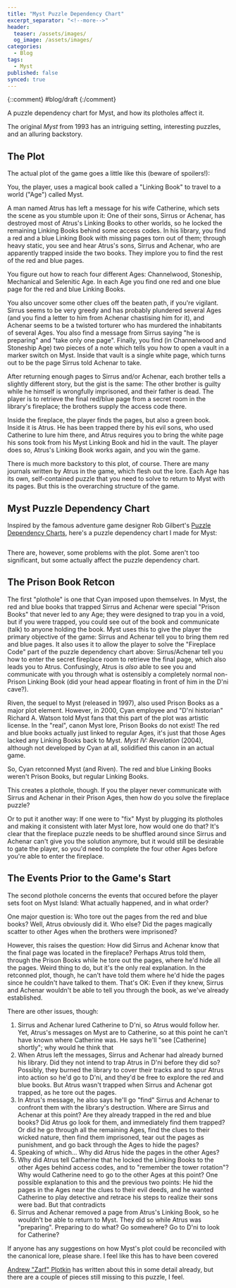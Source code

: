 ```yaml
---
title: "Myst Puzzle Dependency Chart"
excerpt_separator: "<!--more-->"
header: 
  teaser: /assets/images/
  og_image: /assets/images/
categories:
  - Blog
tags:
  - Myst
published: false
synced: true
---
```

{::comment}
#blog/draft
{:/comment}

A puzzle dependency chart for Myst, and how its plotholes affect it.
<!--more-->
The original _Myst_ from 1993 has an intriguing setting, interesting puzzles, and an alluring backstory.

The Plot
--------

The actual plot of the game goes a little like this (beware of spoilers!):

You, the player, uses a magical book called a "Linking Book" to travel to a world ("Age") called Myst.

A man named Atrus has left a message for his wife Catherine, which sets the scene as you stumble upon it: One of their sons, Sirrus or Achenar, has destroyed most of Atrus's Linking Books to other worlds, so he locked the remaining Linking Books behind some access codes. In his library, you find a red and a blue Linking Book with missing pages torn out of them; through heavy static, you see and hear Atrus's sons, Sirrus and Achenar, who are apparently trapped inside the two books. They implore you to find the rest of the red and blue pages.

You figure out how to reach four different Ages: Channelwood, Stoneship, Mechanical and Selenitic Age. In each Age you find one red and one blue page for the red and blue Linking Books.

You also uncover some other clues off the beaten path, if you're vigilant. Sirrus seems to be very greedy and has probably plundered several Ages (and you find a letter to him from Achenar chastising him for it), and Achenar seems to be a twisted torturer who has murdered the inhabitants of several Ages. You also find a message from Sirrus saying "he is preparing" and "take only one page". Finally, you find (in Channelwood and Stoneship Age) two pieces of a note which tells you how to open a vault in a marker switch on Myst. Inside that vault is a single white page, which turns out to be the page Sirrus told Achenar to take.

After returning enough pages to Sirrus and/or Achenar, each brother tells a slightly different story, but the gist is the same: The other brother is guilty while he himself is wrongfully imprisoned, and their father is dead. The player is to retrieve the final red/blue page from a secret room in the library's fireplace; the brothers supply the access code there.

Inside the fireplace, the player finds the pages, but also a green book. Inside it is Atrus. He has been trapped there by his evil sons, who used Catherine to lure him there, and Atrus requires you to bring the white page his sons took from his Myst Linking Book and hid in the vault. The player does so, Atrus's Linking Book works again, and you win the game.

There is much more backstory to this plot, of course. There are many journals written by Atrus in the game, which flesh out the lore. Each Age has its own, self-contained puzzle that you need to solve to return to Myst with its pages. But this is the overarching structure of the game.

Myst Puzzle Dependency Chart
----------------------------

Inspired by the famous adventure game designer Rob Gilbert's [Puzzle Dependency Charts](https://grumpygamer.com/puzzle_dependency_charts), here's a puzzle dependency chart I made for Myst:

![]()

There are, however, some problems with the plot. Some aren't too significant, but some actually affect the puzzle dependency chart.

The Prison Book Retcon
----------------------

The first "plothole" is one that Cyan imposed upon themselves. In Myst, the red and blue books that trapped Sirrus and Achenar were special "Prison Books" that never led to any Age; they were designed to trap you in a void, but if you were trapped, you could see out of the book and communicate (talk) to anyone holding the book. Myst uses this to give the player the primary objective of the game: Sirrus and Achenar tell you to bring them red and blue pages. It also uses it to allow the player to solve the "Fireplace Code" part of the puzzle dependency chart above: Sirrus/Achenar tell you how to enter the secret fireplace room to retrieve the final page, which also leads you to Atrus. Confusingly, Atrus is _also_ able to see you and communicate with you through what is ostensibly a completely normal non-Prison Linking Book (did your head appear floating in front of him in the D'ni cave?).

Riven, the sequel to Myst (released in 1997), also used Prison Books as a major plot element. However, in 2000, Cyan employee and "D'ni historian" Richard A. Watson told Myst fans that this part of the plot was artistic license. In the "real", canon Myst lore, Prison Books do not exist! The red and blue books actually just linked to regular Ages, it's just that those Ages lacked any Linking Books back to Myst. _Myst IV: Revelation_ (2004), although not developed by Cyan at all, solidified this canon in an actual game.

So, Cyan retconned Myst (and Riven). The red and blue Linking Books weren't Prison Books, but regular Linking Books.

This creates a plothole, though. If you the player never communicate with Sirrus and Achenar in their Prison Ages, then how do you solve the fireplace puzzle?

Or to put it another way: If one were to "fix" Myst by plugging its plotholes and making it consistent with later Myst lore, how would one do that? It's clear that the fireplace puzzle needs to be shuffled around since Sirrus and Achenar can't give you the solution anymore, but it would still be desirable to gate the player, so you'd need to complete the four other Ages before you're able to enter the fireplace.

The Events Prior to the Game's Start
------------------------------------

The second plothole concerns the events that occured before the player sets foot on Myst Island: What actually happened, and in what order?

One major question is: Who tore out the pages from the red and blue books? Well, Atrus obviously did it. Who else? Did the pages magically scatter to other Ages when the brothers were imprisoned?

However, this raises the question: How did Sirrus and Achenar know that the final page was located in the fireplace? Perhaps Atrus told them, through the Prison Books while he tore out the pages, where he'd hide all the pages. Weird thing to do, but it's the only real explanation. In the retconned plot, though, he can't have told them where he'd hide the pages since he couldn't have talked to them. That's OK: Even if they knew, Sirrus and Achenar wouldn't be able to tell you through the book, as we've already established.

There are other issues, though:

1. Sirrus and Achenar lured Catherine to D'ni, so Atrus would follow her. Yet, Atrus's messages on Myst are to Catherine, so at this point he can't have known where Catherine was. He says he'll "see [Catherine] shortly"; why would he think that
2. When Atrus left the messages, Sirrus and Achenar had already burned his library. Did they not intend to trap Atrus in D'ni before they did so? Possibly, they burned the library to cover their tracks and to spur Atrus into action so he'd go to D'ni, and they'd be free to explore the red and blue books. But Atrus wasn't trapped when Sirrus and Achenar got trapped, as he tore out the pages.
3. In Atrus's message, he also says he'll go "find" Sirrus and Achenar to confront them with the library's destruction. Where are Sirrus and Achenar at this point? Are they already trapped in the red and blue books? Did Atrus go look for them, and immediately find them trapped? Or did he go through all the remaining Ages, find the clues to their wicked nature, then find them imprisoned, tear out the pages as punishment, and go back through the Ages to hide the pages?
4. Speaking of which... Why did Atrus hide the pages in the other Ages?
5. Why did Atrus tell Catherine that he locked the Linking Books to the other Ages behind access codes, and to "remember the tower rotation"? Why would Catherine need to go to the other Ages at this point? One possible explanation to this and the previous two points: He hid the pages in the Ages near the clues to their evil deeds, and he wanted Catherine to play detective and retrace his steps to realize their sons were bad. But that contradicts
6. Sirrus and Achenar removed a page from Atrus's Linking Book, so he wouldn't be able to return to Myst. They did so while Atrus was "preparing". Preparing to do what? Go somewhere? Go to D'ni to look for Catherine?

If anyone has any suggestions on how Myst's plot could be reconciled with the canonical lore, please share. I feel like this has to have been covered 

[Andrew "Zarf" Plotkin](http://blog.zarfhome.com/2020/12/reading-myst-for-detail.html) has written about this in some detail already, but there are a couple of pieces still missing to this puzzle, I feel.
